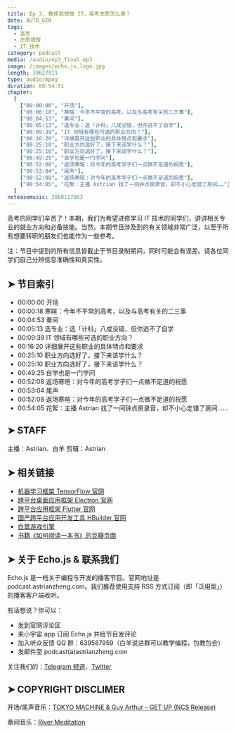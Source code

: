 ```yaml
---
title: Ep 3. 教练我想做 IT，高考志愿怎么填？
date: AUTO_GEN
tags:
  - 高考
  - 志愿填报
  - IT 技术
category: podcast
media: /audio/ep3_final.mp3
image: /images/echo.js.logo.jpg
length: 39627911
type: audio/mpeg
duration: 00:54:51
chapter:
  [
    ["00:00:00", "开场"],
    ["00:00:18", "寒暄：今年不平常的高考，以及与高考有关的二三事"],
    ["00:04:53", "奏间"],
    ["00:05:13", "选专业：选「计科」八成没错，但你逃不了自学"],
    ["00:09:39", "IT 领域有哪些可选的职业方向？"],
    ["00:16:20", "详细展开这些职业的具体特点和要求"],
    ["00:25:10", "职业方向选好了，接下来该学什么？"],
    ["00:25:10", "职业方向选好了，接下来该学什么？"],
    ["00:49:25", "自学也是一门学问"],
    ["00:52:08", "返场寒暄：对今年的高考学子们一点微不足道的祝愿"],
    ["00:53:04", "尾声"],
    ["00:52:08", "返场寒暄：对今年的高考学子们一点微不足道的祝愿"],
    ["00:54:05", "花絮：主播 Astrian 找了一间钟点房录音，却不小心走错了房间……"]
  ]
neteasemusic: 2068117003
---
```


高考的同学们辛苦了！本期，我们为希望进修学习 IT 技术的同学们，讲讲相关专业的就业方向和必备技能。当然，本期节目涉及到的有关领域非常广泛，以至于所有想要转职的朋友们也能作为一些参考。

注：节目中提到的所有信息皆截止于节目录制期间，同时可能会有误差。请各位同学们自己分辨信息准确性和真实性。

## ➤ 节目索引

- 00:00:00 开场
- 00:00:18 寒暄：今年不平常的高考，以及与高考有关的二三事
- 00:04:53 奏间
- 00:05:13 选专业：选「计科」八成没错，但你逃不了自学
- 00:09:39 IT 领域有哪些可选的职业方向？
- 00:16:20 详细展开这些职业的具体特点和要求
- 00:25:10 职业方向选好了，接下来该学什么？
- 00:25:10 职业方向选好了，接下来该学什么？
- 00:49:25 自学也是一门学问
- 00:52:08 返场寒暄：对今年的高考学子们一点微不足道的祝愿
- 00:53:04 尾声
- 00:52:08 返场寒暄：对今年的高考学子们一点微不足道的祝愿
- 00:54:05 花絮：主播 Astrian 找了一间钟点房录音，却不小心走错了房间……

## ➤ STAFF

主播：Astrian、白羊
剪辑：Astrian

## ➤ 相关链接

- [机器学习框架 TensorFlow 官网](https://www.tensorflow.org/?hl=zh-cn)
- [跨平台桌面应用框架 Electron 官网](https://www.electronjs.org)
- [跨平台应用框架 Flutter 官网](https://flutter.dev)
- [国产跨平台应用开发工具 HBuilder 官网](https://www.dcloud.io)
- [白鹭游戏引擎](https://www.egret.com)
- [书籍《如何阅读一本书》的豆瓣页面](https://book.douban.com/subject/1013208/)

## ➤ 关于 Echo.js & 联系我们

Echo.js 是一档关于编程与开发的播客节目。官网地址是 podcast.astrianzheng.com。我们推荐使用支持 RSS 方式订阅（即「泛用型」）的播客客户端收听。

有话想说？你可以：

- 发到官网评论区
- 来小宇宙 app 订阅 Echo.js 并给节目发评论
- 加入听众反馈 QQ 群：639587959（白羊说进群可以教学编程，包教包会）
- 发邮件至 podcast(a)astrianzheng.com

关注我们的：[Telegram 频道](https://t.me/echojspodcast)、[Twitter](https://twitter.com/echojspodcast)

## ➤ COPYRIGHT DISCLIMER

开场/尾声音乐：[TOKYO MACHINE & Guy Arthur - GET UP (NCS Release)](https://youtu.be/HV7mLcsUp5U)

奏间音乐：[River Meditation](https://freepd.com/misc.php)
